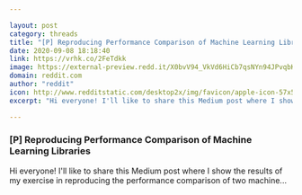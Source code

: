 ```yaml
---

layout: post
category: threads
title: "[P] Reproducing Performance Comparison of Machine Learning Libraries"
date: 2020-09-08 18:18:40
link: https://vrhk.co/2FeTdkk
image: https://external-preview.redd.it/X0bvV94_VkVd6HiCb7qsNYn94JPvqbKDvmGu5CDdEQw.jpg?width=400&height=209.42408377&auto=webp&crop=400:209.42408377,smart&s=6646bce27781090dba853f00d8566a5f06e5f83d
domain: reddit.com
author: "reddit"
icon: http://www.redditstatic.com/desktop2x/img/favicon/apple-icon-57x57.png
excerpt: "Hi everyone! I'll like to share this Medium post where I show the results of my exercise in reproducing the performance comparison of two machine..."

---
```


### [P] Reproducing Performance Comparison of Machine Learning Libraries

Hi everyone! I'll like to share this Medium post where I show the results of my exercise in reproducing the performance comparison of two machine...